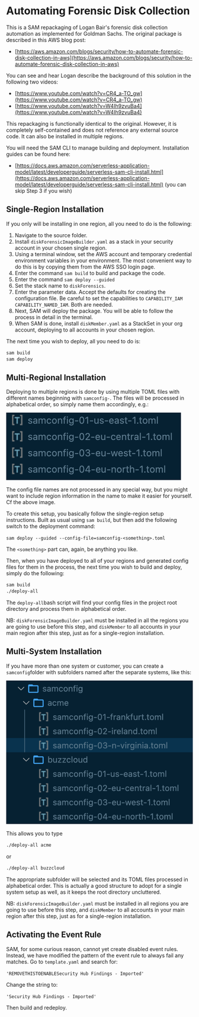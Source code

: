 # Automating Forensic Disk Collection

This is a SAM repackaging of Logan Bair's forensic disk collection automation as implemented for Goldman Sachs. The original package is described in this AWS blog post:

- [https://aws.amazon.com/blogs/security/how-to-automate-forensic-disk-collection-in-aws](https://aws.amazon.com/blogs/security/how-to-automate-forensic-disk-collection-in-aws)

You can see and hear Logan describe the background of this solution in the following two videos:

- [https://www.youtube.com/watch?v=CR4_a-TO_gw](https://www.youtube.com/watch?v=CR4_a-TO_gw)
- [https://www.youtube.com/watch?v=W4Ih9zvuBa4](https://www.youtube.com/watch?v=W4Ih9zvuBa4)

This repackaging is functionally identical to the original. However, it is completely self-contained and does not reference any external source code. It can also be installed in multiple regions.

You will need the SAM CLI to manage building and deployment. Installation guides can be found here:

- [https://docs.aws.amazon.com/serverless-application-model/latest/developerguide/serverless-sam-cli-install.html](https://docs.aws.amazon.com/serverless-application-model/latest/developerguide/serverless-sam-cli-install.html) (you can skip Step 3 if you wish)

## Single-Region Installation

If you only will be installing in one region, all you need to do is the following:

1. Navigate to the source folder.
2. Install `diskForensicImageBuilder.yaml` as a stack in your security account in your chosen single region.
3. Using a terminal window, set the AWS account and temporary credential environment variables in your environment. The most convenient way to do this is by copying them from the AWS SSO login page.
4. Enter the command `sam build` to build and package the code.
5. Enter the command `sam deploy --guided`
6. Set the stack name to `diskForensics`.
7. Enter the parameter data. Accept the defaults for creating the configuration file. Be careful to set the capabilities to `CAPABILITY_IAM CAPABILITY_NAMED_IAM`. Both are needed.
8. Next, SAM will deploy the package. You will be able to follow the process in detail in the terminal.
9. When SAM is done, install `diskMember.yaml` as a StackSet in your org account, deploying to all accounts in your chosen region.

The next time you wish to deploy, all you need to do is:

```bash
sam build
sam deploy
```

## Multi-Regional Installation

Deploying to multiple regions is done by using multiple TOML files with different names beginning with `samconfig-`. The files will be processed in alphabetical order, so simply name them accordingly, e.g.:

![](media/multi-region.png)

The config file names are not processed in any special way, but you might want to include region information in the name to make it easier for yourself. Cf the above image.

To create this setup, you basically follow the single-region setup instructions. Built as usual using `sam build`, but then add the following switch to the deployment command:

`sam deploy --guided --config-file=samconfig-<something>.toml`

The `<something>` part can, again, be anything you like.

Then, when you have deployed to all of your regions and generated config files for them in the process, the next time you wish to build and deploy, simply do the following:

```bash
sam build
./deploy-all
```

The `deploy-all`bash script will find your config files in the project root directory and process them in alphabetical order.

NB: `diskForensicImageBuilder.yaml` must be installed in all the regions you are going to use before this step, and `diskMember` to all accounts in your main region after this step, just as for a single-region installation.

## Multi-System Installation

If you have more than one system or customer, you can create a `samconfig`folder with subfolders named after the separate systems, like this:

![](media/multi-system.png)

This allows you to type

```bash
./deploy-all acme
```

or

```bash
./deploy-all buzzcloud
```

The appropriate subfolder will be selected and its TOML files processed in alphabetical order. This is actually a good structure to adopt for a single system setup as well, as it keeps the root directory uncluttered.

NB: `diskForensicImageBuilder.yaml` must be installed in all regions you are going to use before this step, and `diskMember` to all accounts in your main region after this step, just as for a single-region installation.

## Activating the Event Rule

SAM, for some curious reason, cannot yet create disabled event rules. Instead, we have modified the pattern of the event rule to always fail any matches. Go to `template.yaml` and search for:

`'REMOVETHISTOENABLESecurity Hub Findings - Imported'`

Change the string to:

`'Security Hub Findings - Imported'`

Then build and redeploy.
